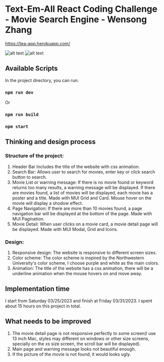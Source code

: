 # Text-Em-All React Coding Challenge - Movie Search Engine - Wensong Zhang

https://tea-app.herokuapp.com/

![alt text](https://drive.google.com/uc?export=view&id=1zHnSfOwByLFbnDggI-nCy03T7D7VaUP3)
![alt text](https://drive.google.com/uc?export=view&id=1HCvLuEibi_yapXsPKYA6X7fOHqox6VkB)
## Available Scripts
In the project directory, you can run:
### `npm run dev`
Or
### `npm run build`
### `npm start`

## Thinking and design process
### Structure of the project:
1. Header Bar
    Includes the title of the website with css animation.
2. Search Bar:
    Allows user to search for movies, enter key or click search button to search.
3. Movie List or warning message:
    If there is no movie found or keyword returns too many results, a warning message will be displayed.
    If there are movies found, a list of movies will be displayed, each movie has a poster and a title. 
    Made with MUI Grid and Card.
    Mouse hover on the movie will display a shodow effect.
4. Page Navigation:
    If there are more than 10 movies found, a page navigation bar will be displayed at the bottom of the page.
    Made with MUI Pagination.
5. Movie Detail:
    When user clicks on a movie card, a movie detail page will be displayed.
    Made with MUI Modal, Grid and Icons.
### Design:
1. Responsive design:
    The website is responsive to different screen sizes.
2. Color scheme:
    The color scheme is inspired by the Northwestern University's color scheme, I choose purple and white as the main colors.
3. Animation:
    The title of the website has a css animation, there will be a underline animation when the mouse hovers on and move away.

## Implementation time
I start from Saturday 03/25/2023 and finish at Friday 03/31/2023.
I spent about 15 hours on this project in total.

## What needs to be improved
1. The movie detail page is not responsive perfectly to some screen(I use 13 inch Mac,
styles may different on windows or other size screens, specially on the xs size screen,
the scroll bar will be displayed).
2. Main page and warning message looks not beautiful enough.
3. If the picture of the movie is not found, it would looks ugly.
